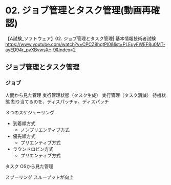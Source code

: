 # 02. ジョブ管理とタスク管理(動画再確認)
【A試験_ソフトウェア】02. ジョブ管理とタスク管理| 基本情報技術者試験
https://www.youtube.com/watch?v=CPCZ8hgtPl0&list=PLEuyFWEF8u0MT-ayED94r_pvXBvwsXc-9&index=2

## ジョブ管理とタスク管理
### ジョブ
人間から見た管理
実行管理状態（タスク生成）
実行管理（タスク消滅）
待機状態
割り当てるのを、ディスパッチャ、ディスパッチ

３つのスケジューリング
+ 到着順方式
  + ノンプリエンティブ方式
+ 優先順方式
  + プリエンティブ方式
+ ラウンドロビン方式
  + プリエンティブ方式


タスク
OSから見た管理

スプーリング
スループットが向上